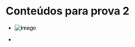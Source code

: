 # Conteúdos para prova 2

- ![image](https://github.com/user-attachments/assets/00713426-2d05-4572-801a-19bbad17a194)

- 
